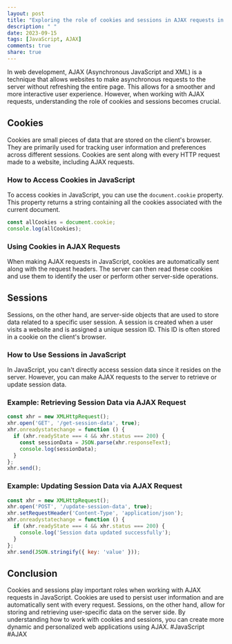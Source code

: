 ```yaml
---
layout: post
title: "Exploring the role of cookies and sessions in AJAX requests in JavaScript"
description: " "
date: 2023-09-15
tags: [JavaScript, AJAX]
comments: true
share: true
---
```


In web development, AJAX (Asynchronous JavaScript and XML) is a technique that allows websites to make asynchronous requests to the server without refreshing the entire page. This allows for a smoother and more interactive user experience. However, when working with AJAX requests, understanding the role of cookies and sessions becomes crucial.

## Cookies
Cookies are small pieces of data that are stored on the client's browser. They are primarily used for tracking user information and preferences across different sessions. Cookies are sent along with every HTTP request made to a website, including AJAX requests.

### How to Access Cookies in JavaScript
To access cookies in JavaScript, you can use the `document.cookie` property. This property returns a string containing all the cookies associated with the current document.

```javascript
const allCookies = document.cookie;
console.log(allCookies);
```

### Using Cookies in AJAX Requests
When making AJAX requests in JavaScript, cookies are automatically sent along with the request headers. The server can then read these cookies and use them to identify the user or perform other server-side operations.

## Sessions
Sessions, on the other hand, are server-side objects that are used to store data related to a specific user session. A session is created when a user visits a website and is assigned a unique session ID. This ID is often stored in a cookie on the client's browser.

### How to Use Sessions in JavaScript
In JavaScript, you can't directly access session data since it resides on the server. However, you can make AJAX requests to the server to retrieve or update session data.

### Example: Retrieving Session Data via AJAX Request
```javascript
const xhr = new XMLHttpRequest();
xhr.open('GET', '/get-session-data', true);
xhr.onreadystatechange = function () {
  if (xhr.readyState === 4 && xhr.status === 200) {
    const sessionData = JSON.parse(xhr.responseText);
    console.log(sessionData);
  }
};
xhr.send();
```

### Example: Updating Session Data via AJAX Request
```javascript
const xhr = new XMLHttpRequest();
xhr.open('POST', '/update-session-data', true);
xhr.setRequestHeader('Content-Type', 'application/json');
xhr.onreadystatechange = function () {
  if (xhr.readyState === 4 && xhr.status === 200) {
    console.log('Session data updated successfully');
  }
};
xhr.send(JSON.stringify({ key: 'value' }));
```

## Conclusion
Cookies and sessions play important roles when working with AJAX requests in JavaScript. Cookies are used to persist user information and are automatically sent with every request. Sessions, on the other hand, allow for storing and retrieving user-specific data on the server side. By understanding how to work with cookies and sessions, you can create more dynamic and personalized web applications using AJAX. #JavaScript #AJAX